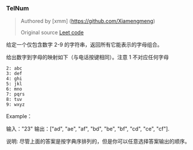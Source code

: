 ### TelNum

> Authored by [xmm] (https://github.com/Xiamengmeng)
> 
> Original source [Leet code](https://leetcode-cn.com/problems/letter-combinations-of-a-phone-number/)


给定一个仅包含数字 2-9 的字符串，返回所有它能表示的字母组合。

给出数字到字母的映射如下（与电话按键相同）。注意 1 不对应任何字母
```
2: abc
3: def
4: ghi
5: jkl
6: mno
7: pqrs
8: tuv
9: wxyz
```

Example：

输入："23"
输出：["ad", "ae", "af", "bd", "be", "bf", "cd", "ce", "cf"].

说明:
尽管上面的答案是按字典序排列的，但是你可以任意选择答案输出的顺序。